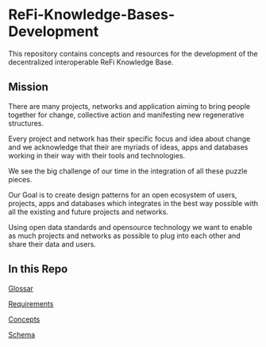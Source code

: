 # ReFi-Knowledge-Bases-Development

This repository contains concepts and resources for the development of the decentralized interoperable ReFi Knowledge Base.

## Mission

There are many projects, networks and application aiming to bring people together for change, collective action and manifesting new regenerative structures.

Every project and network has their specific focus and idea about change and we acknowledge that their are myriads of ideas, apps and databases working in their way with their tools and technologies.

We see the big challenge of our time in the integration of all these puzzle pieces.

Our Goal is to create design patterns for an open ecosystem of users, projects, apps and databases which integrates in the best way possible with all the existing and future projects and networks. 

Using open data standards and opensource technology we want to enable as much projects and networks as possible to plug into each other and share their data and users.

## In this Repo

[Glossar](Glossar.md)

[Requirements](Requirements.md)

[Concepts](Concepts.md)

[Schema](Schema.md)